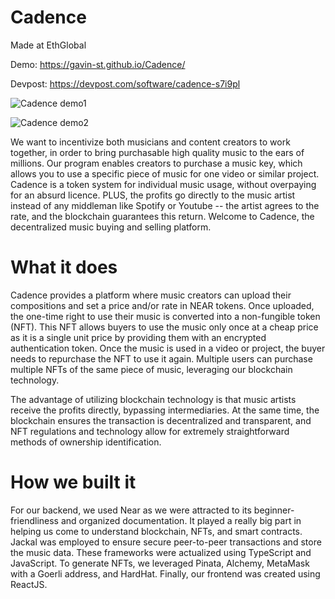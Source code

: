 # Cadence

Made at EthGlobal

Demo: https://gavin-st.github.io/Cadence/

Devpost: https://devpost.com/software/cadence-s7i9pl

![Cadence demo1](https://d112y698adiu2z.cloudfront.net/photos/production/software_photos/002/484/311/datas/gallery.jpg)

![Cadence demo2](https://d112y698adiu2z.cloudfront.net/photos/production/software_photos/002/484/312/datas/gallery.jpg)

We want to incentivize both musicians and content creators to work together, in order to bring purchasable high quality music to the ears of millions. Our program enables creators to purchase a music key, which allows you to use a specific piece of music for one video or similar project. Cadence is a token system for individual music usage, without overpaying for an absurd licence. PLUS, the profits go directly to the music artist instead of any middleman like Spotify or Youtube -- the artist agrees to the rate, and the blockchain guarantees this return. Welcome to Cadence, the decentralized music buying and selling platform.

# What it does
Cadence provides a platform where music creators can upload their compositions and set a price and/or rate in NEAR tokens. Once uploaded, the one-time right to use their music is converted into a non-fungible token (NFT). This NFT allows buyers to use the music only once at a cheap price as it is a single unit price by providing them with an encrypted authentication token. Once the music is used in a video or project, the buyer needs to repurchase the NFT to use it again. Multiple users can purchase multiple NFTs of the same piece of music, leveraging our blockchain technology.

The advantage of utilizing blockchain technology is that music artists receive the profits directly, bypassing intermediaries. At the same time, the blockchain ensures the transaction is decentralized and transparent, and NFT regulations and technology allow for extremely straightforward methods of ownership identification.

# How we built it
For our backend, we used Near as we were attracted to its beginner-friendliness and organized documentation. It played a really big part in helping us come to understand blockchain, NFTs, and smart contracts. Jackal was employed to ensure secure peer-to-peer transactions and store the music data. These frameworks were actualized using TypeScript and JavaScript. To generate NFTs, we leveraged Pinata, Alchemy, MetaMask with a Goerli address, and HardHat. Finally, our frontend was created using ReactJS.
